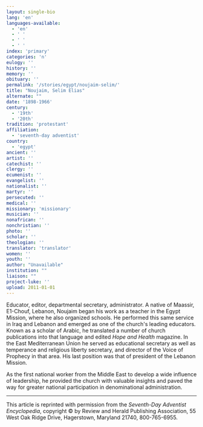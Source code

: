 ```yaml
---
layout: single-bio
lang: 'en'
languages-available:
  - 'en'
  - ' '
  - ' '
  - ' '
index: 'primary'
categories: 'n'
eulogy: ''
history: ''
memory: ''
obituary: ''
permalink: '/stories/egypt/noujaim-selim/'
title: "Noujaim, Selim Elias"
alternate: ""
date: '1898-1966'
century:
  - '19th'
  - '20th'
tradition: 'protestant'
affiliation:
  - 'seventh-day adventist'
country:
  - 'egypt'
ancient: ''
artist: ''
catechist: ''
clergy: ''
ecumenist: ''
evangelist: ''
nationalist: ''
martyr: ''
persecuted: ''
medical: ''
missionary: 'missionary'
musician: ''
nonafrican: ''
nonchristian: ''
photo: ''
scholar: ''
theologian: ''
translator: 'translator'
women: ''
youth: ''
author: "Unavailable"
institution: ""
liaison: ""
project-luke: ''
upload: 2011-01-01
---
```




Educator, editor, departmental secretary, administrator. A native of Maassir, E1-Chouf, Lebanon, Noujaim began his work as a teacher in the Egypt Mission, where he also organized schools. He performed this same service in Iraq and Lebanon and emerged as one of the church's leading educators. Known as a scholar of Arabic, he translated a number of church publications into that language and edited *Hope and Health* magazine. In the East Mediterranean Union he served as educational secretary as well as temperance and religious liberty secretary, and director of the Voice of Prophecy in that area. His last position was that of president of the Lebanon Mission.

As the first national worker from the Middle East to develop a wide influence of leadership, he provided the church with valuable insights and paved the way for greater national participation in denominational administration.



---

This article is reprinted with permission from the *Seventh-Day Adventist Encyclopedia*, copyright &copy; by Review and Herald Publishing Association, 55 West Oak Ridge Drive, Hagerstown, Maryland 21740, 800-765-6955.
